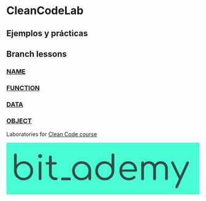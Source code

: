 # CleanCodeLab

## Ejemplos y prácticas



## Branch lessons

### [NAME](https://github.com/LabsAdemy/CleanCodeLab/tree/NAME)

### [FUNCTION](https://github.com/LabsAdemy/CleanCodeLab/tree/FUNCTION)

### [DATA](https://github.com/LabsAdemy/CleanCodeLab/tree/DATA)

### [OBJECT](https://github.com/LabsAdemy/CleanCodeLab/tree/OBJECT)


Laboratories for [Clean Code course](https://github.com/BitAdemy/CleanCode)

[![bit_ademy](./assets/bit_ademy.png)](https://bitademy.com)
